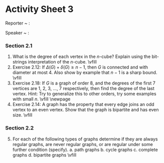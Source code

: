# Activity Sheet 3

Reporter
  ~ :

Speaker
  ~ :

### Section 2.1

1. What is the degree of each vertex in the $n$-cube? Explain using the bit-strings interpretation of the $n$-cube.
\vfill
2. Exercise 2.12: If $\Delta(G) + \delta(G) \geq n-1$, then $G$ is connected and with diameter at most $4$. Also show by example that $n-1$ is a sharp bound.
\vfill
3. Exercise 2.18: If $G$ is a graph of order $8$, and the degrees of the first $7$ vertices are $1$, $2$, $3$, ..., $7$ respectively, then find the degree of the last vertex. Hint: Try to generalize this to other orders, try some examples with small $n$.
\vfill
\newpage
4. Exercise 2.14: A graph has the property that every edge joins an odd vertex to an even vertex. Show that the graph is bipartite and has even size.
\vfill

### Section 2.2

5. For each of the following types of graphs determine if they are always regular graphs, are never regular graphs, or are regular under some further condition (specify).
    a. path graphs
    b. cycle graphs
    c. complete graphs
    d. bipartite graphs
\vfill
